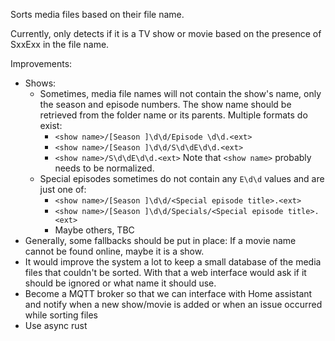 Sorts media files based on their file name.

Currently, only detects if it is a TV show or movie based on the presence of SxxExx in the file name.

Improvements:
- Shows:
  - Sometimes, media file names will not contain the show's name, only the season and episode numbers.
    The show name should be retrieved from the folder name or its parents.
    Multiple formats do exist:
    - `<show name>/[Season ]\d\d/Episode \d\d.<ext>`
    - `<show name>/[Season ]\d\d/S\d\dE\d\d.<ext>`
    - `<show name>/S\d\dE\d\d.<ext>`
    Note that `<show name>` probably needs to be normalized.
  - Special episodes sometimes do not contain any `E\d\d` values and are just one of:
    - `<show name>/[Season ]\d\d/<Special episode title>.<ext>`
    - `<show name>/[Season ]\d\d/Specials/<Special episode title>.<ext>`
    - Maybe others, TBC
- Generally, some fallbacks should be put in place: If a movie name cannot be found online, maybe it is a show.
- It would improve the system a lot to keep a small database of the media files that couldn't be sorted.
  With that a web interface would ask if it should be ignored or what name it should use.
- Become a MQTT broker so that we can interface with Home assistant and notify when a new show/movie is added or when
  an issue occurred while sorting files
- Use async rust

